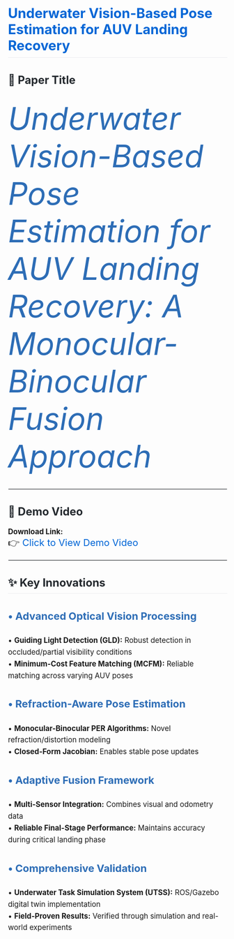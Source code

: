 <h1 style="font-size: 2.2em; color: #0366d6; border-bottom: 1px solid #eaecef; padding-bottom: 0.3em;">Underwater Vision-Based Pose Estimation for AUV Landing Recovery</h1>

<h2 style="font-size: 1.8em; color: #24292e;">📜 Paper Title</h2>
<p style="font-size: 2.2em;">
<em style="font-size: 2.3em; color: #2d6db6;">Underwater Vision-Based Pose Estimation for AUV Landing Recovery: A Monocular-Binocular Fusion Approach</em>
</p>

<hr style="border: 1px solid #eaecef;">

<h2 style="font-size: 1.8em; color: #24292e;">🎥 Demo Video</h2>
<p style="font-size: 1.2em;">
<strong>Download Link:</strong><br>
<span style="font-size: 1.3em;">👉 <a href="https://pan.sjtu.edu.cn/web/preview/media?name=demo.mp4&path=&previewPage=1&spaceId=space2m8xvhp71best&from=share&spaceOrgId=1&showList=0&shareToken=fed2cb79b10caa302af0a0d0567f3d74&seq=0.8892785945636588" style="color: #0366d6; text-decoration: none;">Click to View Demo Video</a></span>
</p>

<hr style="border: 1px solid #eaecef;">


<h2 style="font-size: 1.8em; color: #24292e; border-bottom: 1px solid #eaecef; padding-bottom: 0.3em;">✨ Key Innovations</h2>

<div style="font-size: 1.2em; line-height: 1.6;">

<h3 style="color: #2d6db6; font-size: 1.4em;"><strong>•</strong> Advanced Optical Vision Processing</h3>
<p>
• <strong>Guiding Light Detection (GLD):</strong> Robust detection in occluded/partial visibility conditions<br>
• <strong>Minimum-Cost Feature Matching (MCFM):</strong> Reliable matching across varying AUV poses
</p>

<h3 style="color: #2d6db6; font-size: 1.4em;"><strong>•</strong> Refraction-Aware Pose Estimation</h3>
<p>
• <strong>Monocular-Binocular PER Algorithms:</strong> Novel refraction/distortion modeling<br>
• <strong>Closed-Form Jacobian:</strong> Enables stable pose updates
</p>

<h3 style="color: #2d6db6; font-size: 1.4em;"><strong>•</strong> Adaptive Fusion Framework</h3>
<p>
• <strong>Multi-Sensor Integration:</strong> Combines visual and odometry data<br>
• <strong>Reliable Final-Stage Performance:</strong> Maintains accuracy during critical landing phase
</p>

<h3 style="color: #2d6db6; font-size: 1.4em;"><strong>•</strong> Comprehensive Validation</h3>
<p>
• <strong>Underwater Task Simulation System (UTSS):</strong> ROS/Gazebo digital twin implementation<br>
• <strong>Field-Proven Results:</strong> Verified through simulation and real-world experiments
</p>
</div>
